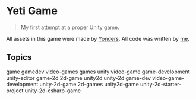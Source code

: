 # Yeti Game

> My first attempt at a proper Unity game.

All assets in this game were made by [Yonders](https://itch.io/profile/yonders). All code was written by [me](https://github.com/EsotericEnderman).

## Topics

game gamedev video-games games unity video-game game-development unity-editor game-2d 2d-game unity2d unity-2d game-dev video-game-development unity-2d-game 2d-games unity2d-game unity-2d-starter-project unity-2d-csharp-game
